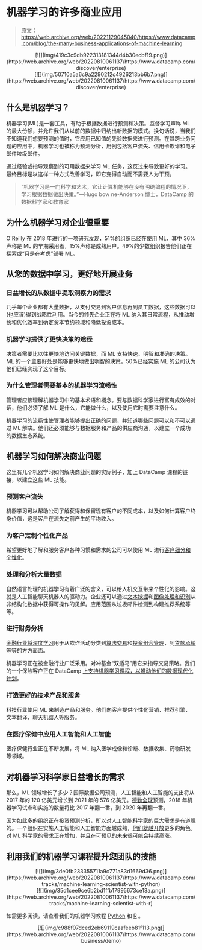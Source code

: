 # 机器学习的许多商业应用

> 原文：<https://web.archive.org/web/20221129045040/https://www.datacamp.com/blog/the-many-business-applications-of-machine-learning>

<center>[![](img/419c3c9db922313181344d4b30ecbf19.png)](https://web.archive.org/web/20220810061137/https://www.datacamp.com/discover/enterprise)</center>

<center>[![](img/50710a5a6c9a2290212c4926213bb6b7.png)](https://web.archive.org/web/20220810061137/https://www.datacamp.com/discover/enterprise)</center>

## 什么是机器学习？

机器学习(ML)是一套工具，有助于根据数据进行预测和决策。监督学习声称 ML 的最大份额，并允许我们从以前的数据中归纳出新数据的模式。换句话说，当我们不知道我们想要预测的值时，它应用已知值的先验数据来进行预测。在其跨业务问题的应用中，机器学习也被称为预测分析，用例包括客户流失、信用卡欺诈和电子邮件垃圾邮件。

通过经验或指导观察到的可用数据来学习 ML 任务，这反过来导致更好的学习。最终目标是以这样一种方式改善学习，即它变得自动而不需要人为干预。

> “机器学习是一门科学和艺术，它让计算机能够在没有明确编程的情况下，学习根据数据做出决策。”—Hugo bow ne-Anderson 博士，DataCamp 的数据科学家和教育家

## 为什么机器学习对企业很重要

O'Reilly 在 2018 年进行的一项研究发现，51%的组织已经在使用 ML，其中 36%声称是 ML 的早期采用者，15%声称是成熟用户。49%的少数组织报告他们正在探索或“只是在考虑”部署 ML。

## 从您的数据中学习，更好地开展业务

### 日益增长的从数据中提取洞察力的需求

几乎每个企业都有大量数据，从支付交易到客户信息再到员工数据，这些数据可以(也应该)得到战略性利用。当今的领先企业正在将 ML 纳入其日常流程，从推动增长和优化效率到确定资本节约领域和降低投资成本。

### 机器学习提供了更快决策的途径

决策者需要比以往更快地访问关键数据，而 ML 支持快速、明智和准确的决策。ML 的一个主要好处是能够更快地做出明智的决策，50%已经实施 ML 的公司认为他们已经实现了这个目标。

### 为什么管理者需要基本的机器学习流畅性

管理者应该理解机器学习中的基本术语和概念。要与数据科学家进行富有成效的对话，他们必须了解 ML 是什么，它能做什么，以及使用它时需要注意什么。

机器学习的流畅性使管理者能够提出正确的问题，并知道哪些问题可以和不可以通过 ML 解决。他们还必须能够与数据服务和产品的供应商沟通，以建立一个成功的数据生态系统。

## 机器学习如何解决商业问题

这里有几个机器学习如何解决商业问题的实际例子，加上 DataCamp 课程的链接，以建立这些 ML 技能。

### 预测客户流失

机器学习可以帮助公司了解获得和保留现有客户的不同成本，以及如何计算客户终身价值，这是客户在流失之前产生的平均收入。

### 为客户定制个性化产品

希望更好地了解和服务客户各种习惯和需求的公司可以使用 ML 进行[客户细分和个性化](https://web.archive.org/web/20220810061137/https://www.datacamp.com/community/tutorials/introduction-customer-segmentation-python)。

### 处理和分析大量数据

自然语言处理的机器学习有着广泛的含义，可以给人机交互带来个性化的影响。这就是人工智能聊天机器人的驱动力。企业还可以通过[文本挖掘](https://web.archive.org/web/20220810061137/https://www.datacamp.com/courses/intro-to-text-mining-bag-of-words)和[图像处理和识别](https://web.archive.org/web/20220810061137/https://www.datacamp.com/tracks/image-processing)从非结构化数据中获得可操作的见解。应用范围从垃圾邮件检测到构建推荐系统等等。

### 进行财务分析

[金融行业将深度学习](https://web.archive.org/web/20220810061137/https://www.datacamp.com/resources/webinars/deep-learning-in-finance)用于从欺诈活动分类到[算法交易](https://web.archive.org/web/20220810061137/https://www.datacamp.com/resources/webinars/artificial-intelligence-in-finance-an-introduction-in-python)和[投资组合管理](https://web.archive.org/web/20220810061137/https://www.datacamp.com/resources/webinars/bayesian-covariance-for-portfolio-optimization)，到[贷款承销](https://web.archive.org/web/20220810061137/https://www.datacamp.com/community/blog/data-science-insurance-transcript)等等的方方面面。

机器学习正在被金融行业广泛采用。对冲基金“双适马”用它来指导交易策略。我们的一个保险客户正在 DataCamp [上支持机器学习课程，以推动他们的数据现代化计划](https://web.archive.org/web/20220810061137/https://www.datacamp.com/community/blog/how-to-transform-your-company-culture-with-data-modernization-initiatives)。

### 打造更好的技术产品和服务

科技行业使用 ML 来制造产品和服务。他们向客户提供个性化营销、推荐引擎、文本翻译、聊天机器人等服务。

### 在医疗保健中应用人工智能和人工智能

医疗保健行业正在不断发展，将 ML 纳入医学成像和诊断、数据收集、药物研发等领域。

## 对机器学习科学家日益增长的需求

那么，ML 领域增长了多少？国际数据公司预测，人工智能和人工智能的支出将从 2017 年的 120 亿美元增长到 2021 年的 576 亿美元。[德勤全球](https://web.archive.org/web/20220810061137/https://www2.deloitte.com/content/dam/Deloitte/globimg/infographics/technologymediatelecommunications/gx-deloitte-tmt-2018-intense-machine-learning-report.pdf)预测，2018 年机器学习试点和实施的数量将比 2017 年翻一番，到 2020 年再翻一番。

因为如此多的组织正在投资预测分析，所以对人工智能科学家的巨大需求是有道理的。一个组织在实施人工智能和人工智能方面越成熟，[他们就越开放](https://web.archive.org/web/20220810061137/https://www.forbes.com/sites/intelai/2019/05/22/ai-strategy-6-trends-changing-the-role-of-data-scientists/#71f346d45d5e)更多的角色。对 ML 科学家的需求正在增加，并且在可预见的未来很可能会持续高涨。

## 利用我们的机器学习课程提升您团队的技能

<center>[![](img/3de0fb233355711a9c771a83d1669d36.png)](https://web.archive.org/web/20220810061137/https://www.datacamp.com/tracks/machine-learning-scientist-with-python)</center>

<center>[![](img/35d1cee9ce6b2bd1ffb17995673ce13a.png)](https://web.archive.org/web/20220810061137/https://www.datacamp.com/tracks/machine-learning-scientist-with-r)</center>

如需更多阅读，请查看我们的机器学习教程 [Python](https://web.archive.org/web/20220810061137/https://www.datacamp.com/community/tutorials/machine-learning-python) 和 [R](https://web.archive.org/web/20220810061137/https://www.datacamp.com/community/tutorials/machine-learning-in-r) 。

<center>[![](img/c988f07dced2eb69119caafeeb81f113.png)](https://web.archive.org/web/20220810061137/https://www.datacamp.com/business/demo)</center>